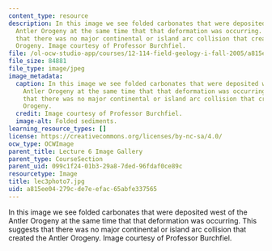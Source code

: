 ```yaml
---
content_type: resource
description: In this image we see folded carbonates that were deposited west of the
  Antler Orogeny at the same time that that deformation was occurring. This suggests
  that there was no major continental or island arc collision that created the Antler
  Orogeny. Image courtesy of Professor Burchfiel.
file: /ol-ocw-studio-app/courses/12-114-field-geology-i-fall-2005/a815ee04279cde7eefac65abfe337565_lec3photo7.jpg
file_size: 84881
file_type: image/jpeg
image_metadata:
  caption: In this image we see folded carbonates that were deposited west of the
    Antler Orogeny at the same time that that deformation was occurring. This suggests
    that there was no major continental or island arc collision that created the Antler
    Orogeny.
  credit: Image courtesy of Professor Burchfiel.
  image-alt: Folded sediments.
learning_resource_types: []
license: https://creativecommons.org/licenses/by-nc-sa/4.0/
ocw_type: OCWImage
parent_title: Lecture 6 Image Gallery
parent_type: CourseSection
parent_uid: 099c1f24-01b3-29a8-7ded-96fdaf0ce89c
resourcetype: Image
title: lec3photo7.jpg
uid: a815ee04-279c-de7e-efac-65abfe337565
---
```

In this image we see folded carbonates that were deposited west of the Antler Orogeny at the same time that that deformation was occurring. This suggests that there was no major continental or island arc collision that created the Antler Orogeny. Image courtesy of Professor Burchfiel.